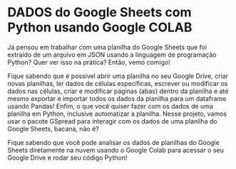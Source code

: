 # DADOS do Google Sheets com Python usando Google COLAB

Já pensou em trabalhar com uma planilha do Google Sheets que foi extraído de um arquivo em JSON usando a linguagem de programação Python? Quer ver isso na prática? Então, vemo comigo!

Fique sabendo que é possível abrir uma planilha no seu Google Drive, criar novas planilhas, ler dados de células específicas, escrever ou modificar os dados nas células, criar e modificar páginas (abas) dentro da planilha e até mesmo exportar e importar todos os dados da planilha para um dataframe usando Pandas! Enfim, o que você quiser fazer com os dados de uma planilha em Python, inclusive automatizar a planilha. Nesse projeto, vamos usar o pacote GSpread para interagir com os dados de uma planilha do Google Sheets, bacana, não é?  

Fique sabendo que você pode analisar os dados de planilhas do Google Sheets diretamente na nuvem usando o Google Colab para acessar o seu Google Drive e rodar seu código Python!



